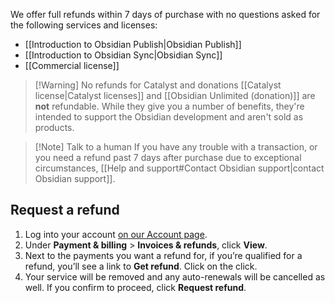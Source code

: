 We offer full refunds within 7 days of purchase with no questions asked for the following services and licenses:

- [[Introduction to Obsidian Publish|Obsidian Publish]]
- [[Introduction to Obsidian Sync|Obsidian Sync]]
- [[Commercial license]]

> [!Warning] No refunds for Catalyst and donations
> [[Catalyst license|Catalyst licenses]] and [[Obsidian Unlimited (donation)]] are **not** refundable. While they give you a number of benefits, they're intended to support the Obsidian development and aren't sold as products.

> [!Note] Talk to a human
> If you have any trouble with a transaction, or you need a refund past 7 days after purchase due to exceptional circumstances, [[Help and support#Contact Obsidian support|contact Obsidian support]].

## Request a refund

1. Log into your account [on our Account page](https://obsidian.md/account).
2. Under **Payment & billing** > **Invoices & refunds**, click **View**.
3. Next to the payments you want a refund for, if you’re qualified for a refund, you’ll see a link to **Get refund**. Click on the click.
4. Your service will be removed and any auto-renewals will be cancelled as well. If you confirm to proceed, click **Request refund**.
